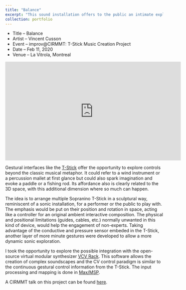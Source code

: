 ```yaml
---
title: "Balance"
excerpt: "This sound installation offers to the public an intimate exploration of the curious instrument that is the T-Stick. Let yourself be immersed in this dreamy sonic experience. <br/><a href="https://www.qries.com/"><img src='/images/balance_small.png'></a>"
collection: portfolio
---
```


- Title – Balance
- Artist – Vincent Cusson
- Event – improv@CIRMMT: T-Stick Music Creation Project
- Date – Feb 11, 2020
- Venue – La Vitrola, Montreal

<iframe width="560" height="315" src="https://www.youtube.com/embed/B_4XV3seIXg" title="Vincent Cusson - Balance, for T-Stick" frameborder="0" allow="autoplay; clipboard-write; encrypted-media; gyroscope; picture-in-picture" allowfullscreen></iframe>


Gestural interfaces like the [T-Stick](http://www-new.idmil.org/project/the-t-stick/) offer the opportunity to explore controls beyond the classic musical metaphor. It could refer to a wind instrument or a percussion mallet at first glance but could also spark imagination and evoke a paddle or a fishing rod. Its affordance also is clearly related to the 3D space, with this additional dimension where so much can happen.


The idea is to arrange multiple Sopranino T-Stick in a sculptural way, reminiscent of a sonic installation, for a performer or the public to play with. The emphasis would be put on their position and rotation in space, acting like a controller for an original ambient interactive composition. The physical and positional limitations (guides, cables, etc.) normally unwanted in this kind of device, would help the engagement of non-experts.
Taking advantage of the conductive and pressure sensor embeded in the T-Stick, another layer of more minute gestures were developed to allow a more dynamic sonic exploration.


I took the opportunity to explore the possible integration with the open-source virtual modular synthesizer [VCV Rack](https://vcvrack.com/). This software allows the creation of complex soundscapes and the CV control paradigm is similar to the continuous gestural control information from the T-Stick. The input processing and mapping is done in [Max/MSP](https://cycling74.com/products/max).


A CIRMMT talk on this project can be found [here](https://vincentcusson.github.io/talks/balance).